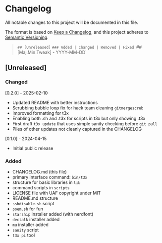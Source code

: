 # Changelog

All notable changes to this project will be documented in this file.

The format is based on [Keep a Changelog](https://keepachangelog.com/en/1.1.0/),
and this project adheres to [Semantic Versioning](https://semver.org/spec/v2.0.0.html).

> `## [Unreleased]`
> `### Added | Changed | Removed | Fixed
> `## [Maj.Min.Tweak] - YYYY-MM-DD`

## [Unreleased]

### Changed

[0.2.0] - 2025-02-10
- Updated README with better instructions
- Scrubbing bubble loop fix for hack team cleaning `gitmergescrub`
- Improved formatting for t3x
- Enabling both .sh and .t3x for scripts in t3x but only showing .t3x
- First draft `t3x update` that uses simple sanity checking before `git pull`
- Piles of other updates not cleanly captured in the CHANGELOG

[0.1.0] - 2024-04-15
- Initial public release 

### Added
- CHANGELOG.md (this file)
- primary interface command: `bin/t3x`
- structure for basic libraries in `lib`
- command scripts in `scripts`
- LICENSE file with UAF copyright under MIT
- README.md structure
- `sshdisable.sh` script
- `poem.sh` for fun
- `starship` installer added (with nerdfont)
- `dectalk` installer added
- `mu` installer added
- `sanity` script
- `t3x pi` tool
